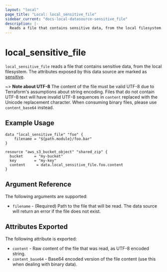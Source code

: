 ```yaml
---
layout: "local"
page_title: "Local: local_sensitive_file"
sidebar_current: "docs-local-datasource-sensitive_file"
description: |-
  Reads a file that contains sensitive data, from the local filesystem.
---
```


# local_sensitive_file

`local_sensitive_file` reads a file that contains sensitive data, from the local filesystem.
The attributes exposed by this data source are marked as
[sensitive](https://learn.hashicorp.com/tutorials/terraform/sensitive-variables).

~> **Note about UTF-8**
The content of the file must be valid UTF-8 due to Terraform's assumptions
about string encoding. Files that do not contain UTF-8 text will have invalid
UTF-8 sequences in `content` replaced with the Unicode replacement character.
When consuming binary files, please use `content_base64` instead.

## Example Usage

```hcl
data "local_sensitive_file" "foo" {
    filename = "${path.module}/foo.bar"
}

resource "aws_s3_bucket_object" "shared_zip" {
  bucket     = "my-bucket"
  key        = "my-key"
  content     = data.local_sensitive_file.foo.content
}
```

## Argument Reference

The following arguments are supported:

* `filename` - (Required) Path to the file that will be read.
  The data source will return an error if the file does not exist.

## Attributes Exported

The following attribute is exported:

* `content` - Raw content of the file that was read, as UTF-8 encoded string.
* `content_base64` - Base64 encoded version of the file content (use this when dealing with binary data).
